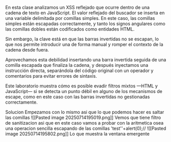 En esta clase analizamos un XSS reflejado que ocurre dentro de una cadena de texto en JavaScript. El valor reflejado del buscador se inserta en una variable delimitada por comillas simples. En este caso, las comillas simples están escapadas correctamente, y tanto los signos angulares como las comillas dobles están codificados como entidades HTML.

Sin embargo, la clave está en que las barras invertidas no se escapan, lo que nos permite introducir una de forma manual y romper el contexto de la cadena desde fuera.

Aprovechamos esta debilidad insertando una barra invertida seguida de una comilla escapada que finaliza la cadena, y después inyectamos una instrucción directa, separándola del código original con un operador y comentarios para evitar errores de sintaxis.

Este laboratorio muestra cómo es posible evadir filtros mixtos —HTML y JavaScript— si se detecta un punto débil en alguno de los mecanismos de escape, como en este caso con las barras invertidas no gestionadas correctamente.

Solucion
Empezamos con lo mismo asi que lo que podemos hacer es saltar las comillas 
![[Pasted image 20250714195019.png]]
Vemos que tiene filtro de sanitizacion
asi que en este caso vamos a probar con la aritmetica osea una operacion sencilla escapando de las comillas
'test'\'+alert(0);//
![[Pasted image 20250714195802.png]]
Lo que muestra la ventana emergente

